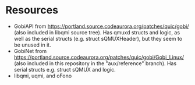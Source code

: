 # Resources

* GobiAPI from https://portland.source.codeaurora.org/patches/quic/gobi/ (also included in libqmi source tree). Has qmuxd structs and logic, as well as the serial structs (e.g. struct sQMUXHeader), but they seem to be unused in it.
* GobiNet from https://portland.source.codeaurora.org/patches/quic/gobi/Gobi_Linux/ (also included in this repository in the "aux/reference" branch). Has serial structs e.g. struct sQMUX and logic.
* libqmi, uqmi, and oFono
